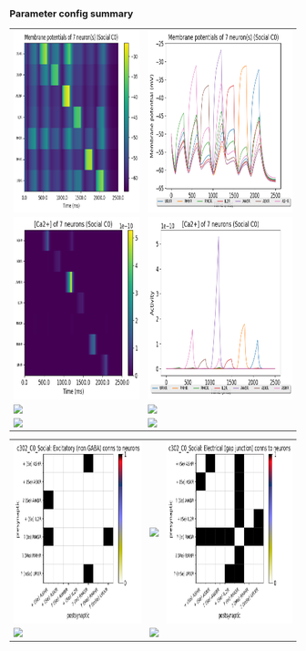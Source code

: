 ### Parameter config summary 
<table>

<tr>
  <td><a href="neurons_C0_Social.png"><img alt=" " src="neurons_C0_Social.png" height="320"/></a></td>
  <td><a href="traces_neuron_Social_C0.png"><img alt=" " src="traces_neuron_Social_C0.png" height="320"/></a></td>
</tr>

<tr>
  <td><a href="neuron_activity_C0_Social.png"><img alt=" " src="neuron_activity_C0_Social.png" height="320"/></a></td>
  <td><a href="traces_neuron_activity_Social_C0.png"><img alt=" " src="traces_neuron_activity_Social_C0.png" height="320"/></a></td>
</tr>

<tr>
  <td><a href="muscles_C0_Social.png"><img alt=" " src="muscles_C0_Social.png" height="320"/></a></td>
  <td><a href="traces_muscles_Social_C0.png"><img alt=" " src="traces_muscles_Social_C0.png" height="320"/></a></td>
</tr>

<tr>
  <td><a href="muscle_activity_C0_Social.png"><img alt=" " src="muscle_activity_C0_Social.png" height="320"/></a></td>
  <td><a href="traces_muscles_activity_Social_C0.png"><img alt=" " src="traces_muscles_activity_Social_C0.png" height="320"/></a></td>
</tr>
</table>
<table>

<tr><td><a href="c302_C0_Social_exc_to_neurons.png"><img alt=" " src="c302_C0_Social_exc_to_neurons.png" height="320"/></a></td>

  <td><a href="c302_C0_Social_inh_to_neurons.png"><img alt=" " src="c302_C0_Social_inh_to_neurons.png" height="320"/></a></td>

  <td><a href="c302_C0_Social_elec_neurons_neurons.png"><img alt=" " src="c302_C0_Social_elec_neurons_neurons.png" height="320"/></a></td></tr>

<tr><td><a href="c302_C0_Social_exc_to_muscles.png"><img alt=" " src="c302_C0_Social_exc_to_muscles.png" height="320"/></a></td>

  <td><a href="c302_C0_Social_inh_to_muscles.png"><img alt=" " src="c302_C0_Social_inh_to_muscles.png" height="320"/></a></td></tr>
</table>

